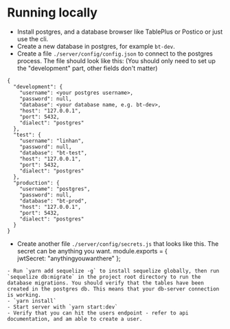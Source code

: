 # Running locally
- Install postgres, and a database browser like TablePlus or Postico or just use the cli.
- Create a new database in postgres, for example `bt-dev`.
- Create a file `./server/config/config.json` to connect to the postgres process. The file should look like this: (You should only need to set up the "development" part, other fields don't matter)
```
{
  "development": {
    "username": <your postgres username>,
    "password": null,
    "database": <your database name, e.g. bt-dev>,
    "host": "127.0.0.1",
    "port": 5432,
    "dialect": "postgres"
  },
  "test": {
    "username": "linhan",
    "password": null,
    "database": "bt-test",
    "host": "127.0.0.1",
    "port": 5432,
    "dialect": "postgres"
  },
  "production": {
    "username": "postgres",
    "password": null,
    "database": "bt-prod",
    "host": "127.0.0.1",
    "port": 5432,
    "dialect": "postgres"
  }
}
```
- Create another file `./server/config/secrets.js` that looks like this. The secret can be anything you want.
module.exports = {  
  jwtSecret: "anythingyouwanthere"
};
```
- Run `yarn add sequelize -g` to install sequelize globally, then run `sequelize db:migrate` in the project root directory to run the database migrations. You should verify that the tables have been created in the postgres db. This means that your db-server connection is working.
- `yarn install`
- Start server with `yarn start:dev`
- Verify that you can hit the users endpoint - refer to api documentation, and am able to create a user.
